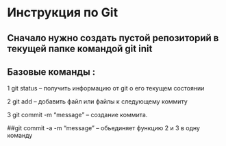 # Инструкция по Git
## Сначало нужно создать пустой репозиторий в текущей папке командой git init
## Базовые команды :
1 git status – получить информацию от git о его текущем состоянии

2 git add – добавить файл или файлы к следующему коммиту

3 git commit -m “message” – создание коммита.

##git commit  -a -m “message” –  обьединяет функцию 2 и 3 в одну команду